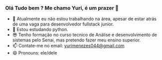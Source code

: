 ### Olá Tudo bem ? Me chamo Yuri, é um prazer 👋

- 🔭 Atualmente eu não estou trabalhando na área, apesar de estar atrás de uma vaga para desenvolvedor fullstack junior.
- 🌱 Estou estudando python.
- 😎 Tenho formação no curso tecnico de Análise e desenvolvimento de sistemas pelo Senai, mas pretendo fazer meu ensino superior.
- 📫 Contate-me no email: yurimenezes044@gmail.com
- 😄 Pronouns: ele/dele



